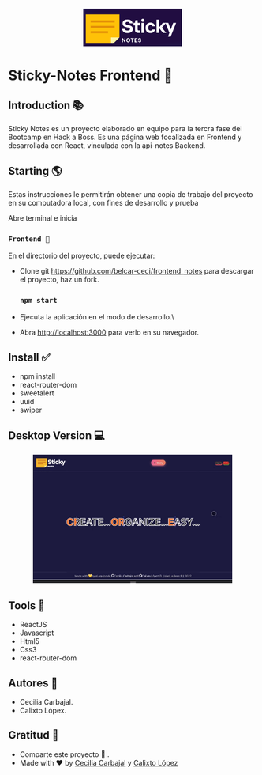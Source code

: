 <p align="center"><img src="./public/Imgs/Readme.MD/Sticky_notes.PNG?raw=true" width="200"></a></p>

Sticky-Notes Frontend 📝
============
## Introduction 📚
Sticky Notes es un proyecto elaborado en equipo para la tercra fase del Bootcamp en Hack a Boss. Es una página web focalizada en Frontend y desarrollada con React, vinculada con la api-notes Backend.

## Starting 🌎
Estas instrucciones le permitirán obtener una copia de trabajo del proyecto en su computadora local, con fines de desarrollo y prueba

Abre terminal e inicia
### `Frontend 🎉`
En el directorio del proyecto, puede ejecutar:
  - Clone git https://github.com/belcar-ceci/frontend_notes para descargar el proyecto, haz un fork.
    ### `npm start`

  - Ejecuta la aplicación en el modo de desarrollo.\
  - Abra [http://localhost:3000](http://localhost:3000) para verlo en su navegador.

## Install ✅

- npm install
- react-router-dom
- sweetalert
- uuid
- swiper

## Desktop Version 💻

<p align="center">
  <img src="./public/Imgs/Readme.MD/Destopk_notes.gif?raw=true" width=80% />
</p>

## Tools 🧰 

* ReactJS
* Javascript
* Html5
* Css3
* react-router-dom


## Autores 🚀 

* Cecilia Carbajal.
* Calixto Lópex.
## Gratitud 🎁
* Comparte este proyecto 📢 .
* Made with ❤️ by [Cecilia Carbajal](https://github.com/belcar-ceci/belcar_ceci_portfolio.git) y [Calixto López ](https://github.com/CalixtoLopez)